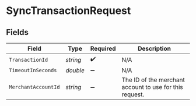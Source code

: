 # SyncTransactionRequest


## Fields

| Field                                                   | Type                                                    | Required                                                | Description                                             |
| ------------------------------------------------------- | ------------------------------------------------------- | ------------------------------------------------------- | ------------------------------------------------------- |
| `TransactionId`                                         | *string*                                                | :heavy_check_mark:                                      | N/A                                                     |
| `TimeoutInSeconds`                                      | *double*                                                | :heavy_minus_sign:                                      | N/A                                                     |
| `MerchantAccountId`                                     | *string*                                                | :heavy_minus_sign:                                      | The ID of the merchant account to use for this request. |